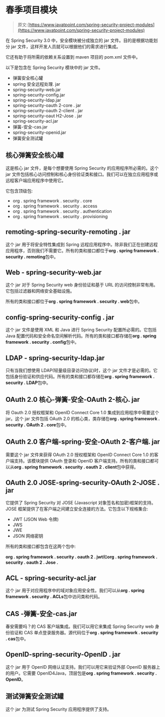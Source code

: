 # 春季项目模块

> 原文:[https://www.javatpoint.com/spring-security-project-modules](https://www.javatpoint.com/spring-security-project-modules)

在 Spring Security 3.0 中，安全模块被分成独立的 jar 文件。目的是根据功能划分 jar 文件，这样开发人员就可以根据他们的需求进行集成。

它还有助于将所需的依赖关系设置到 maven 项目的 pom.xml 文件中。

以下是包含在 Spring Security 模块中的 jar 文件。

*   弹簧安全核心罐
*   spring 安全远程处理. jar
*   spring-security-web.jar
*   spring-security-config.jar
*   spring-security-ldap.jar
*   spring-security-oauth 2-core . jar
*   spring-security-oauth 2-client . jar
*   spring-security-oaut H2-Jose . jar
*   spring-security-acl.jar
*   弹簧-安全-cas.jar
*   spring-security-openid.jar
*   弹簧安全测试罐

## 核心弹簧安全核心罐

这是核心 jar 文件，是每个想要使用 Spring Security 的应用程序所必需的。这个 jar 文件包括核心访问控制和核心身份验证类和接口。我们可以在独立应用程序或远程客户端应用程序中使用它。

它包含顶级包:

*   org . spring framework . security . core
*   org . spring framework . security . access
*   org . spring framework . security . authentication
*   org . spring framework . security . provisioning

## remoting-spring-security-remoting . jar

这个 jar 用于将安全特性集成到 Spring 远程应用程序中。除非我们正在创建远程应用程序，否则我们不需要它。所有的类和接口都位于**org . spring framework . security . remoting**包中。

## Web - spring-security-web.jar

这个 jar 对于 Spring Security web 身份验证和基于 URL 的访问控制非常有用。它包括过滤器和网络安全基础设施。

所有的类和接口都位于**org . spring framework . security . web**包中。

## config-spring-security-config . jar

这个 jar 文件是使用 XML 和 Java 进行 Spring Security 配置所必需的。它包括 Java 配置代码和安全命名空间解析代码。所有的类和接口都存储在**org . spring framework . security . config**包中。

## LDAP - spring-security-ldap.jar

只有当我们想使用 LDAP(轻量级目录访问协议)时，这个 jar 文件才是必需的。它包括身份验证和供应代码。所有的类和接口都存储在**org . spring framework . security . LDAP**包中。

## OAuth 2.0 核心-弹簧-安全-OAuth 2-核心. jar

将 Oauth 2.0 授权框架和 OpenID Connect Core 1.0 集成到应用程序中需要这个 jar。这个 jar 文件包括 OAuth 2.0 的核心类，类存储在**org . spring framework . security . OAuth 2 . core**包中。

## OAuth 2.0 客户端-spring-安全-OAuth 2-客户端. jar

需要这个 jar 文件来获得 OAuth 2.0 授权框架和 OpenID Connect Core 1.0 的客户端支持。该模块提供 OAuth 登录和 OpenID 客户端支持。所有的类和接口都可以从**org . spring framework . security . oauth 2 . client**包中获得。

## OAuth 2.0 JOSE-spring-security-OAuth 2-JOSE . jar

它提供了 Spring Security 对 JOSE (Javascript 对象签名和加密)框架的支持。JOSE 框架提供了在客户端之间建立安全连接的方法。它包含以下规格集合:

*   JWT (JSON Web 令牌)
*   JWS
*   JWE
*   JSON 网络密钥

所有的类和接口都包含在这两个包中:

**org . spring framework . security . oauth 2 . jwt**和**org . spring framework . security . oauth 2 . Jose .**

## ACL - spring-security-acl.jar

这个 jar 用于对应用程序中的域对象应用安全性。我们可以从**org . spring framework . security . ACLs**包中访问类和代码。

## CAS -弹簧-安全-cas.jar

春安需要吗？的 CAS 客户端集成。我们可以用它来集成 Spring Security web 身份验证和 CAS 单点登录服务器。源代码位于**org . spring framework . security . cas**包中。

## OpenID-spring-security-OpenID . jar

这个 jar 用于 OpenID 网络认证支持。我们可以用它来验证外部 OpenID 服务器上的用户。它需要 OpenID4Java，顶层包是**org . spring framework . security . OpenID**。

## 测试弹簧安全测试罐

这个 jar 为测试 Spring Security 应用程序提供了支持。